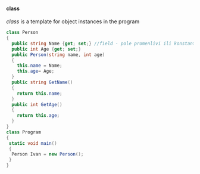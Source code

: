 #### class
*class* is a template for object instances in the program
```C#
class Person
{
  public string Name {get; set;} //field - pole promenlivi ili konstanti
  public int Age {get; set;} 
  public Person(string name, int age)
  {
    this.name = Name;
    this.age= Age;
  }
  public string GetName()
  {
    return this.name;
  }
  public int GetAge()
  {
    return this.age;
  }
}
class Program
{
 static void main()
 {
  Person Ivan = new Person();
 }
}
